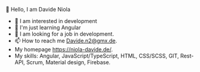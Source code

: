 👋 Hello, I am Davide Niola
- 👀 I am interested in development 
- 🌱 I'm just learning Angular
- 💞️ I am looking for a job in development. 
- 📫 How to reach me Davide.n2@gmx.de.
- My homepage https://niola-davide.de/.
- My skills: Angular, JavaScript/TypeScript, HTML, CSS/SCSS, GIT, Rest-API, Scrum, Material design, Firebase.
<!---
DNiola/DNiola is a ✨ special ✨ repository because its `README.md` (this file) appears on your GitHub profile.
You can click the Preview link to take a look at your changes.
--->
